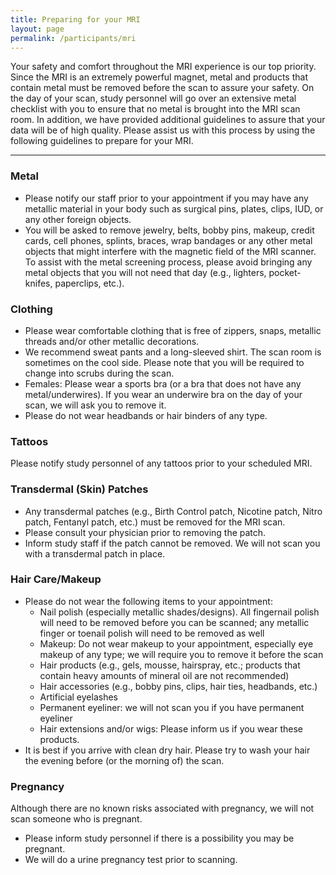 ```yaml
---
title: Preparing for your MRI
layout: page
permalink: /participants/mri
---
```



Your safety and comfort throughout the MRI experience is our top priority. Since the MRI is an extremely powerful magnet, metal and products that contain metal must be removed before the scan to assure your safety. On the day of your scan, study personnel will go over an extensive metal checklist with you to ensure that no metal is brought into the MRI scan room. In addition, we have provided additional guidelines to assure that your data will be of high quality. Please assist us with this process by using the following guidelines to prepare for your MRI.

---

### Metal

*  Please notify our staff prior to your appointment if you may have any metallic material in your body such as surgical pins, plates, clips, IUD, or any other foreign objects.
* You will be asked to remove jewelry, belts, bobby pins, makeup, credit cards, cell phones, splints, braces, wrap bandages or any other metal objects that might interfere with the magnetic field of the MRI scanner. To assist with the metal screening process, please avoid bringing any metal objects that you will not need that day (e.g., lighters, pocket-knifes, paperclips, etc.). 


### Clothing

* Please wear comfortable clothing that is free of zippers, snaps, metallic threads and/or other metallic decorations.
* We recommend sweat pants and a long-sleeved shirt. The scan room is sometimes on the cool side. Please note that you will be required to change into scrubs during the scan.
* Females: Please wear a sports bra (or a bra that does not have any metal/underwires). If you wear an underwire bra on the day of your scan, we will ask you to remove it.
* Please do not wear headbands or hair binders of any type.  


### Tattoos

Please notify study personnel of any tattoos prior to your scheduled MRI.  


### Transdermal (Skin) Patches

* Any transdermal patches (e.g., Birth Control patch, Nicotine patch, Nitro patch, Fentanyl patch, etc.) must be removed for the MRI scan.
* Please consult your physician prior to removing the patch.
* Inform study staff if the patch cannot be removed. We will not scan you with a transdermal patch in place.   


### Hair Care/Makeup

* Please do not wear the following items to your appointment:
    * Nail polish (especially metallic shades/designs). All fingernail polish will need to be removed before you can be scanned; any metallic finger or toenail polish will need to be removed as well
    * Makeup: Do not wear makeup to your appointment, especially eye makeup of any type; we will require you to remove it before the scan
    * Hair products (e.g., gels, mousse, hairspray, etc.; products that contain heavy amounts of mineral oil are not recommended)
    * Hair accessories (e.g., bobby pins, clips, hair ties, headbands, etc.)
    * Artificial eyelashes
    * Permanent eyeliner: we will not scan you if you have permanent eyeliner
    * Hair extensions and/or wigs: Please inform us if you wear these products.
* It is best if you arrive with clean dry hair. Please try to wash your hair the evening before (or the morning of) the scan.  


### Pregnancy

Although there are no known risks associated with pregnancy, we will not scan someone who is pregnant.

* Please inform study personnel if there is a possibility you may be pregnant.
* We will do a urine pregnancy test prior to scanning.
